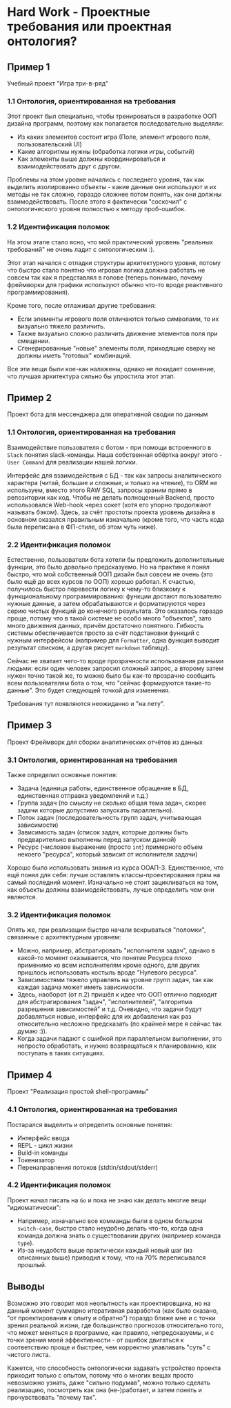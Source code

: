 # Hard Work - Проектные требования или проектная онтология? 

## Пример 1

Учебный проект "Игра три-в-ряд"

### 1.1 Онтология, ориентированная на требования

Этот проект был специально, чтобы тренироваться в разработке ООП дизайна программ, поэтому
как полагается последовательно выделяли:

- Из каких элементов состоит игра (Поле, элемент игрового поля, пользовательский UI)
- Какие алгоритмы нужны (обработка логики игры, событий)
- Как элементы выше должны координироваться и взаимодействовать друг с другом.

Проблемы на этом уровне начались с последнего уровня, так как выделить изолированно объекты - какие данные они используют и их методы не так сложно,
гораздо сложнее потом понять, как они должны взаимодействовать.
После этого я фактически "соскочил" с онтологического уровня полностью к методу проб-ошибок.

### 1.2 Идентификация поломок

На этом этапе стало ясно, что мой практический уровень "реальных требований" не очень ладит с онтологическим :).

Этот этап начался с отладки структуры архитектурного уровня, потому что быстро стало понятно что 
игровая логика должна работать не совсем так как я представлял в голове 
(теперь понимаю, почему фреймворки для графики используют обычно что-то вроде реактивного программирования).

Кроме того, после отлаживал другие требования:
- Если элементы игрового поля отличаются только символами, то их визуально тяжело различить.
- Также визуально сложно различить движение элементов поля при смещении.
- Сгенерированные "новые" элементы поля, приходящие сверху не должны иметь "готовых" комбинаций.

Все эти вещи были кое-как налажены, однако не покидает сомнение, что лучшая архитектура сильно бы упростила этот этап.

## Пример 2

Проект бота для мессенджера для оперативной сводки по данным

### 1.1 Онтология, ориентированная на требования

Взаимодействие пользователя с ботом - при помощи встроенного в `Slack` понятия slack-команды.
Наша собственная обёртка вокруг этого - `User Command` для реализации нашей логики.

Интерфейс для взаимодействия с БД - так как запросы аналитического характера (читай, большие и сложные, и только на чтение), то ORM не используем,
вместо этого RAW SQL, запросы храним прямо в репозитории как код.
Чтобы не делать полноценный Backend, просто использовался Web-hook через сокет (хотя его упорно продолжают называть бэком).
Здесь, за счёт простоты проекта уровень дизайна в основном оказался правильным изначально (кроме того, что часть кода была
переписана в ФП-стиле, об этом чуть ниже).

### 2.2 Идентификация поломок

Естественно, пользователи бота хотели бы предложить дополнительные функции, это было довольно предсказуемо.
Но на практике я понял быстро, что мой собственный ООП дизайн был совсем не очень (это было ещё до всех курсов по ООП) хорошо работал.
К счастью, получилось быстро перевести логику к чему-то близкому к функциональному программированию:
функции достают пользователю нужные данные, а затем обрабатываются и форматируются через серию чистых функций до конечного результата. Это оказалось
гораздо проще, потому что в такой системе не особо много "объектов", зато много движения данных, причём достаточно понятного.
Гибкость системы обеспечивается просто за счёт подстановки функций с нужным интерфейсом (например для `Formatter`, одна функция выводит результат списком, а другая рисует `markdown` таблицу).

Сейчас не хватает чего-то вроде прозрачности использования разными людьми: если один человек запросил сложный запрос, а второму затем нужен точно такой же, то можно было бы как-то
прозрачно сообщить всем пользователям бота о том, что "сейчас формируются такие-то данные". 
Это будет следующей точкой для изменения.

Требования тут появляются неожиданно и "на лету".

## Пример 3

Проект Фреймворк для сборки аналитических отчётов из данных

### 3.1 Онтология, ориентированная на требования

Также определил основные понятия:

- Задача            (единица работы, единственное обращение в БД, единственная отправка уведомлений и т.д.)
- Группа задач      (по смыслу не сколько общая тема задач, скорее задачи которые допустимо запускать параллельно).
- Поток задач       (последовательность групп задач, учитывающая зависимости)
- Зависимость задач (список задач, которые должны быть предварительно выполнены перед запуском данной)
- Ресурс            (числовое выражение (просто `int`) примерного объем некоего "ресурса", который зависит от исполнителя задачи)

Хорошо было использовать знания из курса ООАП-3. Единственное, что ещё понял для себя: лучше оставлять классы-проектирования
прям на самый последний момент. Изначально не стоит зацикливаться на том, как объекты должны взаимодействовать, лучше определить
чем они являются.

### 3.2 Идентификация поломок

Опять же, при реализации быстро начали вскрываться "поломки", связанные с архитектурным уровнем:

- Можно, например, абстрагировать "исполнителя задач", однако в какой-то момент оказывается, что понятие Ресурса
плохо применимо ко всем исполнителям кроме одного, для других пришлось использовать костыль вроде "Нулевого ресурса".
- Зависимостями тяжело управлять на уровне групп задач, так как каждая задача может иметь зависимости.
- Здесь, наоборот (от п.2) пришёл к идее что ООП отлично подходит для абстрагирования "задач", "исполнителей", "алгоритма
разрешения зависимостей" и т.д. Очевидно, что задачи будут добавляться новые, интерфейс для их добавления как раз относительно
несложно предсказать (по крайней мере я сейчас так думаю :)).
- Когда задачи падают с ошибкой при параллельном выполнении, это непросто обработать, и нужно возвращаться к планированию, как
поступать в таких ситуациях.

## Пример 4

Проект "Реализация простой shell-программы"

### 4.1 Онтология, ориентированная на требования

Постарался выделить и определить основные понятия:

- Интерфейс ввода
- REPL - цикл жизни
- Build-in команды
- Токенизатор
- Перенаправления потоков (stdtin/stdout/stderr)

### 4.2 Идентификация поломок

Проект начал писать на `Go` и пока не знаю как делать многие вещи "идиоматически":
- Например, изначально все комманды были в одном большом `switch-case`, быстро стало неудобно делать что-то,
когда одна команда должна знать о существовании других (например команда `type`).
- Из-за неудобств выше практически каждый новый шаг (из описанных выше) приводил к тому, что на 70% переписывался прошлый.

## Выводы

Возможно это говорит моя неопытность как проектировщика, но на данный момент
суммарно итеративная разработка (как было сказано, "от проектирования к опыту и обратно") гораздо ближе мне
и с точки зрения реальной жизни, где большинство прогнозов относительно того, что может меняться в программе, как правило, непредсказуемы,
и с точки зрения моей эффективности - от ошибок двигаться к соответствию проще и быстрее, чем корректно улавливать "суть" с чистого листа.

Кажется, что способность онтологически задавать устройство проекта приходит только с опытом,
потому что о многих вещах просто невозможно узнать, даже "сильно подумав", можно только сделать реализацию,
посмотреть как она (не-)работает, и затем понять и прочувствовать "почему так".
